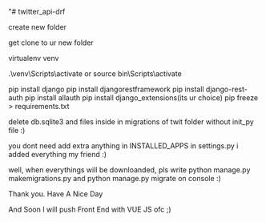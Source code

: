 "# twitter_api-drf

create new folder


get clone to ur new folder


virtualenv venv


.\venv\Scripts\activate or source bin\Scripts\activate


pip install django
pip install djangorestframework
pip install django-rest-auth
pip install allauth
pip install django_extensions(its ur choice)
pip freeze > requirements.txt


delete db.sqlite3 and files inside in migrations of twit folder without init_py file :)


you dont need add extra anything in INSTALLED_APPS in settings.py i added everything my friend :)


well, when everythings will be downloanded, pls write python manage.py makemigrations.py  and python manage.py migrate on console :)


Thank you. Have A Nice Day


And Soon I will push Front End with VUE JS ofc ;)














